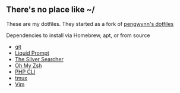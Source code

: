 ## There's no place like ~/

These are my dotfiles. They started as a fork of [pengwynn's dotfiles](https://github.com/pengwynn/dotfiles)

Dependencies to install via Homebrew, apt, or from source

* [git](https://git-scm.com)
* [Liquid Prompt](https://github.com/nojhan/liquidprompt)
* [The Silver Searcher](https://github.com/ggreer/the_silver_searcher)
* [Oh My Zsh](https://github.com/robbyrussell/oh-my-zsh)
* [PHP CLI](http://php.net)
* [tmux](https://tmux.github.io)
* [Vim](http://www.vim.org)
